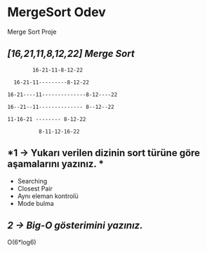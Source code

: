 # MergeSort Odev
Merge Sort Proje

## *[16,21,11,8,12,22] Merge Sort*
            16-21-11-8-12-22 
      
      16-21-11---------8-12-22 
    
    16-21----11--------------8-12----22 
    
    16--21--11-------------- 8--12--22
    
    11-16-21 -------- 8-12-22 
    
              8-11-12-16-22  
              
  ##  *1 -> Yukarı verilen dizinin sort türüne göre aşamalarını yazınız. *        

* Searching
* Closest Pair
* Aynı eleman kontrolü
* Mode bulma

## *2 -> Big-O gösterimini yazınız.*

O(6*log6)
